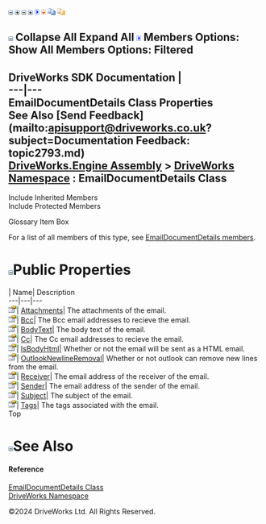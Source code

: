 ![](dotnetimages/collapse.gif) ![](dotnetimages/expand.gif) ![](dotnetimages/collapse.gif) ![](dotnetimages/expand.gif) ![](dotnetimages/drpdown.gif) ![](dotnetimages/drpdown_orange.gif) ![](dotnetimages/copycode.gif) ![](dotnetimages/copycodeHighlight.gif)

![](dotnetimages/collapse.gif) Collapse All Expand All ![](dotnetimages/drpdown.gif) Members Options: Show All  Members Options: Filtered   
---  
DriveWorks SDK Documentation  |   
---|---  
EmailDocumentDetails Class Properties   
See Also [Send Feedback](mailto:apisupport@driveworks.co.uk?subject=Documentation Feedback: topic2793.md)  
[DriveWorks.Engine Assembly](topic2156.md) > [DriveWorks Namespace](topic2159.md) : EmailDocumentDetails Class  
---  
  
Include Inherited Members    
Include Protected Members    


Glossary Item Box

For a list of all members of this type, see [EmailDocumentDetails members](topic2794.md).

# ![](dotnetimages/collapse.gif)Public Properties

| Name| Description  
---|---|---  
![Public Property](dotnetimages/publicProperty.gif)| [Attachments](topic2801.md)| The attachments of the email.   
![Public Property](dotnetimages/publicProperty.gif)| [Bcc](topic2802.md)| The Bcc email addresses to recieve the email.   
![Public Property](dotnetimages/publicProperty.gif)| [BodyText](topic2803.md)| The body text of the email.   
![Public Property](dotnetimages/publicProperty.gif)| [Cc](topic2804.md)| The Cc email addresses to recieve the email.   
![Public Property](dotnetimages/publicProperty.gif)| [IsBodyHtml](topic2805.md)| Whether or not the email will be sent as a HTML email.   
![Public Property](dotnetimages/publicProperty.gif)| [OutlookNewlineRemoval](topic2806.md)| Whether or not outlook can remove new lines from the email.   
![Public Property](dotnetimages/publicProperty.gif)| [Receiver](topic2807.md)| The email address of the receiver of the email.   
![Public Property](dotnetimages/publicProperty.gif)| [Sender](topic2808.md)| The email address of the sender of the email.   
![Public Property](dotnetimages/publicProperty.gif)| [Subject](topic2809.md)| The subject of the email.   
![Public Property](dotnetimages/publicProperty.gif)| [Tags](topic2810.md)| The tags associated with the email.   
Top

# ![](dotnetimages/collapse.gif)See Also

#### Reference

[EmailDocumentDetails Class](topic2793.md)   
[DriveWorks Namespace](topic2159.md)

©2024 DriveWorks Ltd. All Rights Reserved.
